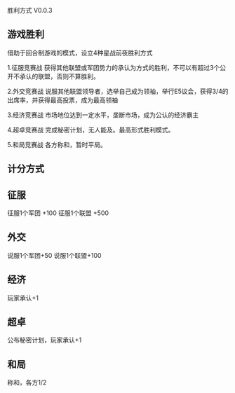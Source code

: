 胜利方式 V0.0.3

游戏胜利
---
借助于回合制游戏的模式，设立4种星战前夜胜利方式

1.征服竞赛战
获得其他联盟或军团势力的承认为方式的胜利，不可以有超过3个公开不承认的联盟，否则不算胜利。

2.外交竞赛战
说服其他联盟领导者，选举自己成为领袖，举行E5议会，获得3/4的出席率，并获得最高投票，成为最高领袖

3.经济竞赛战
市场地位达到一定水平，垄断市场，成为公认的经济霸主

4.超卓竞赛战
完成秘密计划，无人能及。最高形式胜利模式。

5.和局竞赛战
各方称和，暂时平局。

计分方式
------

征服
---
征服1个军团 +100
征服1个联盟 +500

外交
---
说服1个军团+50
说服1个联盟+100

经济
---
玩家承认+1

超卓
---
公布秘密计划，玩家承认+1

和局
---
称和，各方1/2